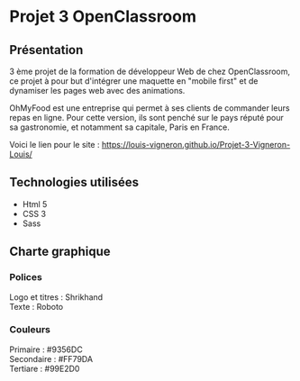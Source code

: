 # Projet 3 OpenClassroom

## Présentation

3 ème projet de la formation de développeur Web de chez OpenClassroom, ce projet à pour but d'intégrer une maquette en "mobile first" et de dynamiser les pages web avec des animations.  
  
OhMyFood est une entreprise qui permet à ses clients de commander leurs repas en ligne. Pour cette version, ils sont penché sur le pays réputé pour sa gastronomie, et notamment sa capitale, Paris en France.

Voici le lien pour le site : https://louis-vigneron.github.io/Projet-3-Vigneron-Louis/


## Technologies utilisées

- Html 5  
- CSS 3  
- Sass  

## Charte graphique 

### Polices

Logo et titres : Shrikhand  
Texte : Roboto  

### Couleurs 

Primaire : #9356DC  
Secondaire : #FF79DA  
Tertiare : #99E2D0  
